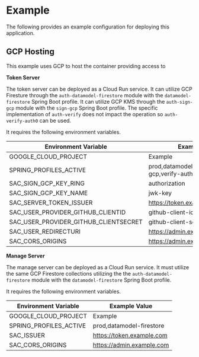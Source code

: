 # Example

The following provides an example configuration for deploying this application.

## GCP Hosting

This example uses GCP to host the container providing access to

**Token Server**

The token server can be deployed as a Cloud Run service.
It can utilize GCP Firesture through the `auth-datamodel-firestore` module with the `datamodel-firestore` Spring Boot profile.
It can utilize GCP KMS through the `auth-sign-gcp` module with the `sign-gcp` Spring Boot profile.
The specific implementation of `auth-verify` does not impact the operation so `auth-verify-auth0` can be used.

It requires the following environment variables.

| Environment Variable                  | Example Value                                  |
| ------------------------------------- | ---------------------------------------------- |
| GOOGLE_CLOUD_PROJECT                  | Example                                        |
| SPRING_PROFILES_ACTIVE                | prod,datamodel-firestore,sign-gcp,verify-auth0 |
| SAC_SIGN_GCP_KEY_RING                 | authorization                                  |
| SAC_SIGN_GCP_KEY_NAME                 | jwk-key                                        |
| SAC_SERVER_TOKEN_ISSUER               | https://token.example.com                      |
| SAC_USER_PROVIDER_GITHUB_CLIENTID     | github-client-id                               |
| SAC_USER_PROVIDER_GITHUB_CLIENTSECRET | github-client-secret                           |
| SAC_USER_REDIRECTURI                  | https://admin.example.com/callback             |
| SAC_CORS_ORIGINS                      | https://admin.example.com                      |

**Manage Server**

The manage server can be deployed as a Cloud Run service.
It must utilize the same GCP Firestore collections utilizing the the `auth-datamodel-firestore` module with the `datamodel-firestore` Spring Boot profile.

It requires the following environment variables.

| Environment Variable   | Example Value             |
| ---------------------- | ------------------------- |
| GOOGLE_CLOUD_PROJECT   | Example                   |
| SPRING_PROFILES_ACTIVE | prod,datamodel-firestore  |
| SAC_ISSUER             | https://token.example.com |
| SAC_CORS_ORIGINS       | https://admin.example.com |
